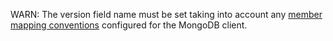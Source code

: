 WARN: The version field name must be set taking into account any [member mapping conventions](http://mongodb.github.io/mongo-csharp-driver/2.8/reference/bson/mapping/conventions/) configured for the MongoDB client.